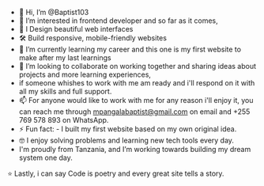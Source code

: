 - 👋 Hi, I’m @Baptist103
- 👀 I’m interested in frontend developer and so far as it comes,
- 🎨 I Design beautiful web interfaces
- 🛠️ Build responsive, mobile-friendly websites
- 🌱 I’m currently learning my career and this one is my first website to make after my last learnings
- 💞️ I’m looking to collaborate on working together and sharing ideas about projects and more learning experiences,
- if someone whishes to work with me am ready and i'll respond on it with all my skills and full support.
- 📫 For anyone would like to work with me for any reason i'll enjoy it, you can reach me through mpangalabaptist@gmail.com on email and +255 769 578 893 on WhatsApp.
- ⚡ Fun fact: - I built my first website based on my own original idea.
- 🤓 I enjoy solving problems and learning new tech tools every day.
-  I'm proudly from Tanzania, and I’m working towards building my dream system one day.

⭐ Lastly, i can say Code is poetry and every great site tells a story.

<!---
Baptist103/Baptist103 is a ✨ special ✨ repository because its `README.md` (this file) appears on your GitHub profile.
You can click the Preview link to take a look at your changes.
--->
